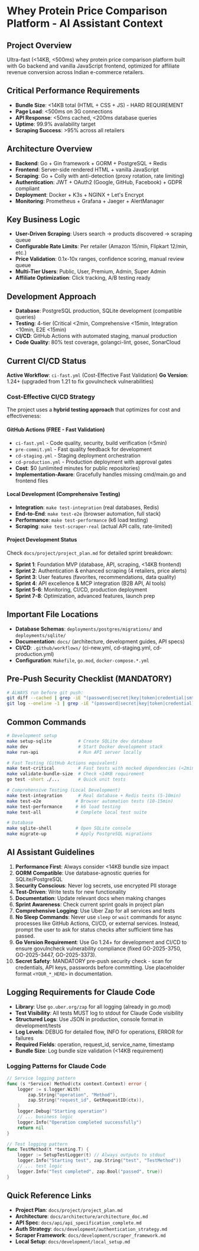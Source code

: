 # Whey Protein Price Comparison Platform - AI Assistant Context

## Project Overview
Ultra-fast (<14KB, <500ms) whey protein price comparison platform built with Go backend and vanilla JavaScript frontend, optimized for affiliate revenue conversion across Indian e-commerce retailers.

## Critical Performance Requirements
- **Bundle Size**: <14KB total (HTML + CSS + JS) - HARD REQUIREMENT
- **Page Load**: <500ms on 3G connections
- **API Response**: <50ms cached, <200ms database queries
- **Uptime**: 99.9% availability target
- **Scraping Success**: >95% across all retailers

## Architecture Overview
- **Backend**: Go + Gin framework + GORM + PostgreSQL + Redis
- **Frontend**: Server-side rendered HTML + vanilla JavaScript
- **Scraping**: Go + Colly with anti-detection (proxy rotation, rate limiting)
- **Authentication**: JWT + OAuth2 (Google, GitHub, Facebook) + GDPR compliant
- **Deployment**: Docker + K3s + NGINX + Let's Encrypt
- **Monitoring**: Prometheus + Grafana + Jaeger + AlertManager

## Key Business Logic
- **User-Driven Scraping**: Users search → products discovered → scraping queue
- **Configurable Rate Limits**: Per retailer (Amazon 15/min, Flipkart 12/min, etc.)
- **Price Validation**: 0.1x-10x ranges, confidence scoring, manual review queue
- **Multi-Tier Users**: Public, User, Premium, Admin, Super Admin
- **Affiliate Optimization**: Click tracking, A/B testing ready

## Development Approach
- **Database**: PostgreSQL production, SQLite development (compatible queries)
- **Testing**: 4-tier (Critical <2min, Comprehensive <15min, Integration <10min, E2E <15min)
- **CI/CD**: GitHub Actions with automated staging, manual production
- **Code Quality**: 80% test coverage, golangci-lint, gosec, SonarCloud

## Current CI/CD Status
**Active Workflow**: `ci-fast.yml` (Cost-Effective Fast Validation)
**Go Version**: 1.24+ (upgraded from 1.21 to fix govulncheck vulnerabilities)

### Cost-Effective CI/CD Strategy
The project uses a **hybrid testing approach** that optimizes for cost and effectiveness:

#### GitHub Actions (FREE - Fast Validation)
- `ci-fast.yml` - Code quality, security, build verification (<5min)
- `pre-commit.yml` - Fast quality feedback for development
- `cd-staging.yml` - Staging deployment orchestration  
- `cd-production.yml` - Production deployment with approval gates
- **Cost**: $0 (unlimited minutes for public repositories)
- **Implementation-Aware**: Gracefully handles missing cmd/main.go and frontend files

#### Local Development (Comprehensive Testing)
- **Integration**: `make test-integration` (real databases, Redis)
- **End-to-End**: `make test-e2e` (browser automation, full stack)
- **Performance**: `make test-performance` (k6 load testing)
- **Scraping**: `make test-scraper-real` (actual API calls, rate-limited)

#### Project Development Status
Check `docs/project/project_plan.md` for detailed sprint breakdown:
- **Sprint 1**: Foundation MVP (database, API, scraping, <14KB frontend)
- **Sprint 2**: Authentication & enhanced scraping (4 retailers, price alerts)
- **Sprint 3**: User features (favorites, recommendations, data quality)
- **Sprint 4**: API excellence & MCP integration (B2B API, AI tools)
- **Sprint 5-6**: Monitoring, CI/CD, production deployment
- **Sprint 7-8**: Optimization, advanced features, launch prep

## Important File Locations
- **Database Schemas**: `deployments/postgres/migrations/` and `deployments/sqlite/`
- **Documentation**: `docs/` (architecture, development guides, API specs)
- **CI/CD**: `.github/workflows/` (ci-new.yml, cd-staging.yml, cd-production.yml)
- **Configuration**: `Makefile`, `go.mod`, `docker-compose.*.yml`

## Pre-Push Security Checklist (MANDATORY)
```bash
# ALWAYS run before git push:
git diff --cached | grep -iE "(password|secret|key|token|credential|smtp)" || echo "✅ No credentials found"
git log --oneline -1 | grep -iE "(password|secret|key|token|credential)" && echo "❌ Check commit message" || echo "✅ Clean commit message"
```

## Common Commands
```bash
# Development setup
make setup-sqlite          # Create SQLite dev database
make dev                   # Start Docker development stack
make run-api               # Run API server locally

# Fast Testing (GitHub Actions equivalent)
make test-critical         # Fast tests with mocked dependencies (<2min)
make validate-bundle-size  # Check <14KB requirement
go test -short ./...       # Quick unit tests

# Comprehensive Testing (Local Development)
make test-integration      # Real database + Redis tests (5-10min)
make test-e2e             # Browser automation tests (10-15min)  
make test-performance     # k6 load testing
make test-all             # Complete local test suite

# Database
make sqlite-shell         # Open SQLite console
make migrate-up           # Apply PostgreSQL migrations
```

## AI Assistant Guidelines
1. **Performance First**: Always consider <14KB bundle size impact
2. **GORM Compatible**: Use database-agnostic queries for SQLite/PostgreSQL
3. **Security Conscious**: Never log secrets, use encrypted PII storage
4. **Test-Driven**: Write tests for new functionality
5. **Documentation**: Update relevant docs when making changes
6. **Sprint Awareness**: Check current sprint goals in project plan
7. **Comprehensive Logging**: Use Uber Zap for all services and tests
8. **No Sleep Commands**: Never use `sleep` or `wait` commands for async processes like GitHub Actions, CI/CD, or external services. Instead, prompt the user to ask for status checks after sufficient time has passed.
9. **Go Version Requirement**: Use Go 1.24+ for development and CI/CD to ensure govulncheck vulnerability compliance (fixed GO-2025-3750, GO-2025-3447, GO-2025-3373).
10. **Secret Safety**: MANDATORY pre-push security check - scan for credentials, API keys, passwords before committing. Use placeholder format `<YOUR_*_HERE>` in documentation.

## Logging Requirements for Claude Code
- **Library**: Use `go.uber.org/zap` for all logging (already in go.mod)
- **Test Visibility**: All tests MUST log to stdout for Claude Code visibility
- **Structured Logs**: Use JSON in production, console format in development/tests
- **Log Levels**: DEBUG for detailed flow, INFO for operations, ERROR for failures
- **Required Fields**: operation, request_id, service_name, timestamp
- **Bundle Size**: Log bundle size validation (<14KB requirement)

### Logging Patterns for Claude Code
```go
// Service logging pattern
func (s *Service) Method(ctx context.Context) error {
    logger := s.logger.With(
        zap.String("operation", "Method"),
        zap.String("request_id", GetRequestID(ctx)),
    )
    logger.Debug("Starting operation")
    // ... business logic
    logger.Info("Operation completed successfully")
    return nil
}

// Test logging pattern  
func TestMethod(t *testing.T) {
    logger := SetupTestLogger(t) // Always outputs to stdout
    logger.Info("Starting test", zap.String("test", "TestMethod"))
    // ... test logic
    logger.Info("Test completed", zap.Bool("passed", true))
}
```

## Quick Reference Links
- **Project Plan**: `docs/project/project_plan.md`
- **Architecture**: `docs/architecture/architecture_doc.md`
- **API Spec**: `docs/api/api_specification_complete.md`
- **Auth Strategy**: `docs/development/authentication_strategy.md`
- **Scraper Framework**: `docs/development/scraper_framework.md`
- **Local Setup**: `docs/development/local_setup.md`